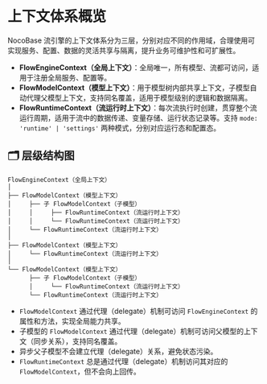 # 上下文体系概览

NocoBase 流引擎的上下文体系分为三层，分别对应不同的作用域，合理使用可实现服务、配置、数据的灵活共享与隔离，提升业务可维护性和可扩展性。

- **FlowEngineContext（全局上下文）**：全局唯一，所有模型、流都可访问，适用于注册全局服务、配置等。
- **FlowModelContext（模型上下文）**：用于模型树内部共享上下文，子模型自动代理父模型上下文，支持同名覆盖，适用于模型级别的逻辑和数据隔离。
- **FlowRuntimeContext（流运行时上下文）**：每次流执行时创建，贯穿整个流运行周期，适用于流中的数据传递、变量存储、运行状态记录等。支持 `mode: 'runtime' | 'settings'` 两种模式，分别对应运行态和配置态。

## 🗂️ 层级结构图

```text
FlowEngineContext（全局上下文）
│
├── FlowModelContext（模型上下文）
│     ├── 子 FlowModelContext（子模型）
│     │     ├── FlowRuntimeContext（流运行时上下文）
│     │     └── FlowRuntimeContext（流运行时上下文）
│     └── FlowRuntimeContext（流运行时上下文）
│
├── FlowModelContext（模型上下文）
│     └── FlowRuntimeContext（流运行时上下文）
│
└── FlowModelContext（模型上下文）
      ├── 子 FlowModelContext（子模型）
      │     └── FlowRuntimeContext（流运行时上下文）
      └── FlowRuntimeContext（流运行时上下文）
```

- `FlowModelContext` 通过代理（delegate）机制可访问 `FlowEngineContext` 的属性和方法，实现全局能力共享。
- 子模型的 `FlowModelContext` 通过代理（delegate）机制可访问父模型的上下文（同步关系），支持同名覆盖。
- 异步父子模型不会建立代理（delegate）关系，避免状态污染。
- `FlowRuntimeContext` 总是通过代理（delegate）机制访问其对应的 `FlowModelContext`，但不会向上回传。
